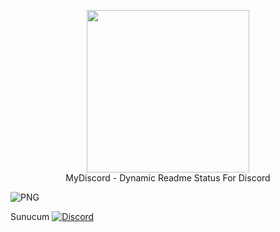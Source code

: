 <p align="center">
  <img width="260" src="https://cdn.discordapp.com/attachments/873608981602517022/873914247451668520/giphy.gif">
  <br/>
  MyDiscord - Dynamic Readme Status For Discord
</p>

![PNG](https://mydiscord.tolfix.com/png?userId=503266973484843009)

Sunucum
[![Discord](https://discord.com/api/guilds/856893029721309234/widget.png?style=banner4)](https://discord.gg/xHde7g93Yh)
